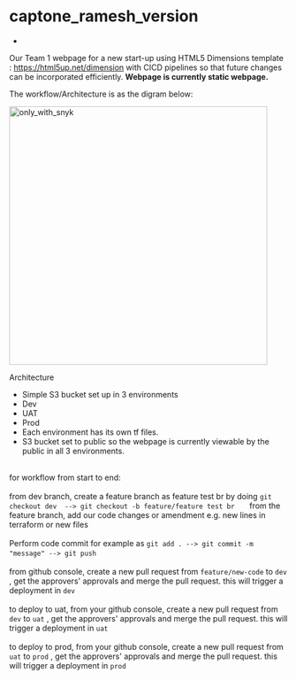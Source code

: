 # captone_ramesh_version
-
Our Team 1 webpage for a new start-up using HTML5 Dimensions template : https://html5up.net/dimension with CICD pipelines so that future changes can be incorporated efficiently.
**Webpage is currently static webpage.** 

The workflow/Architecture is as the digram below:
 
<img width="467" alt="only_with_snyk" src="https://github.com/RameshDM86/captone_ramesh_version/assets/137069406/8f4fcdca-10af-46e5-a3be-0aaa20432985">

Architecture
-	Simple S3 bucket set up in 3 environments
-	Dev 
-	UAT
-	 Prod
-	Each environment has its own tf files. 
-	S3 bucket set to public so the webpage is currently viewable by the public in all 3 environments.

<br> for workflow from start to end:</br> 
<br> from dev branch, create a feature branch as feature test br by doing `git checkout dev  --> git checkout -b feature/feature test br ` &nbsp; &nbsp;
from the feature branch, add our code changes or amendment e.g. new lines in terraform or new files </br>
<br> Perform code commit for example as `git add . --> git commit -m "message" --> git push` &nbsp; &nbsp; </br>
<br>from github console, create a new pull request from `feature/new-code` to `dev`  , get the approvers' approvals and merge the pull request. this will trigger a deployment in `dev` </br>
<br> to deploy to uat, from your github console, create a new pull request from `dev` to `uat` , get the approvers' approvals and merge the pull request. this will trigger a deployment in `uat` </br> 
<br> to deploy to prod, from your github console, create a new pull request from `uat` to `prod` , get the approvers' approvals and merge the pull request. this will trigger a deployment in `prod` </br>
